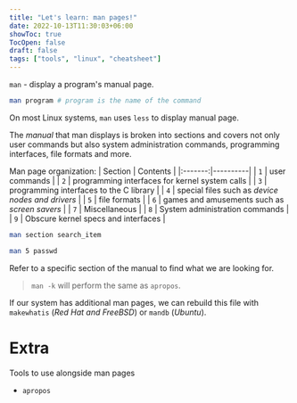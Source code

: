 ```yaml
---
title: "Let's learn: man pages!"
date: 2022-10-13T11:30:03+06:00
showToc: true
TocOpen: false
draft: false
tags: ["tools", "linux", "cheatsheet"]
---
```


`man` - display a program's manual page.

```bash
man program # program is the name of the command
```

On most Linux systems, `man` uses `less` to display manual page.

The *manual* that man displays is broken into sections and covers not only user commands but also system administration commands, programming interfaces, file formats
and more.

Man page organization:
| Section | Contents |
|:-------:|----------|
| `1` | user commands |
| `2` | programming interfaces for kernel system calls |
| `3` | programming interfaces to the C library |
| `4` | special files such as *device nodes and drivers* |
| `5` | file formats |
| `6` | games and amusements such as *screen savers* |
| `7` | Miscellaneous |
| `8` | System administration commands |
| `9` | Obscure kernel specs and interfaces |

```bash
man section search_item

man 5 passwd
```

Refer to a specific section of the manual to find what we are looking for.

> `man -k` will perform the same as `apropos`.

If our system has additional man pages, we can rebuild this file with `makewhatis` (*Red Hat and FreeBSD*) or `mandb` (*Ubuntu*).

# Extra

Tools to use alongside man pages

- `apropos`
